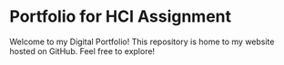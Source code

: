 # Portfolio for HCI Assignment

Welcome to my Digital Portfolio!
This repository is home to my website hosted on GitHub. Feel free to explore!

